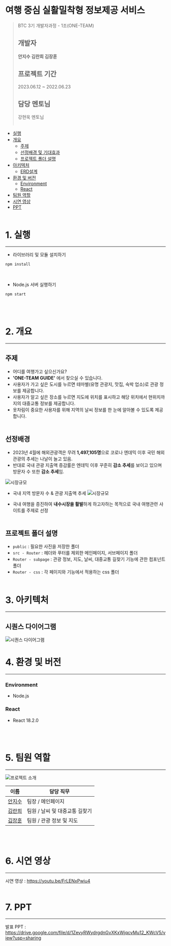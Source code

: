 # 여행 중심 실활밀착형 정보제공 서비스

> BTC 3기 개발자과정 - 1조(ONE-TEAM)
>
> ## 개발자
>
> **안지수 김란희 김장훈**
>
> ## 프로젝트 기간
>
> 2023.06.12 ~ 2022.06.23
>
> ## 담당 멘토님
>
> 강현욱 멘토님
> <br/> <br/>

-   [실행](#1-실행)
-   [개요](#2-개요)
    -   [주제](#주제)
    -   [선정배경 및 기대효과](#선정배경)
    -   [프로젝트 폴더 설명](#프로젝트-폴더-설명)
-   [아키텍처](#3-아키텍처)
    -   [ERD설계](#시퀀스-다이어그램)
-   [환경 및 버전](#4-환경-및-버전)
    -   [Environment](#environment)
    -   [React](#react)
-   [팀원 역할](#5.팀원-역할)
-   [시연 영상](#6.시연-영상)
-   [PPT](#7-ppt)
    <br/>
    <br/>

# 1. 실행

---

-   라이브러리 및 모듈 설치하기

```bash
npm install
```

<br/>

-   Node.js 서버 실행하기

```bash
npm start
```

<br/>

<br/>

# 2. 개요

---

## 주제

-   어디를 여행가고 싶으신가요?
-   **'ONE-TEAM GUIDE'** 에서 찾으실 수 있습니다.
-   사용자가 가고 싶은 도시를 누르면 테마별(유명 관광지, 맛집, 숙박 업소)로 관광 정보를 제공합니다.
-   사용자가 알고 싶은 장소를 누르면 지도에 위치를 표시하고 해당 위치에서 현위치까지의 대중교통 정보를 제공합니다.
-   옷차림이 중요한 사용자를 위해 지역의 날씨 정보를 한 눈에 알아볼 수 있도록 제공합니다.
    <br/>
    <br/>

## 선정배경

-   2023년 4월에 해외관광객은 무려 **1,497,105명**으로 코로나 엔데믹 이후 국민 해외관광의 추세는 나날이 늘고 있음.
-   반대로 국내 관광 지출액 증감률은 엔데믹 이후 꾸준히 **감소 추세**를 보이고 있으며 방문자 수 또한 **감소 추세**임.

![시장규모](https://github.com/jisooAhn/front-end-pjt/assets/96163167/89491bcd-a1c4-4d91-bbe4-0af8751769aa)
<br/>

-   국내 지역 방문자 수 & 관광 지출액 추세
    ![시장규모](https://github.com/jisooAhn/front-end-pjt/assets/96163167/ed8e897f-25a9-4d3e-9078-1562205449be)

-   국내 여행을 증진하여 **내수시장을 활발**하게 하고자하는 목적으로 국내 여행관련 사이트를 주제로 선정
    <br/>
    <br/>

## 프로젝트 폴더 설명

-   `public` : 필요한 사진을 저장한 폴더
-   `src - Router` : 헤더와 푸터를 제외한 메인페이지, 서브페이지 폴더
-   `Router - subpage` : 관광 정보, 지도, 날씨, 대중교통 길찾기 기능에 관한 컴포넌트 폴더
-   `Router - css` : 각 페이지와 기능에서 적용하는 css 폴더
    <br/>
    <br/>

# 3. 아키텍처

---

## 시퀀스 다이어그램

![시퀀스 다이어그램](https://github.com/jisooAhn/front-end-pjt/assets/96163167/36dd0723-8721-4332-9c23-6fb51f79f5db)

# 4. 환경 및 버전

---

### Environment

-   Node.js

### React

-   React 18.2.0

<br/>
<br/>

# 5. 팀원 역할

---

![프로젝트 소개](https://github.com/jisooAhn/front-end-pjt/assets/96163167/76d1da56-56b5-4d80-ac94-f7fcfa25e863)

| 이름                                    | 담당 직무                      |
| --------------------------------------- | ------------------------------ |
| [안지수](https://github.com/jisooAhn)   | 팀장 / 메인페이지              |
| [김란희](https://github.com/doradorani) | 팀원 / 날씨 및 대중교통 길찾기 |
| [김장훈](https://github.com/jangdebug)  | 팀원 / 관광 정보 및 지도       |

<br/>
<br/>

# 6. 시연 영상

---

시연 영상 : https://youtu.be/FrLENxPwiu4
<br/>
<br/>

# 7. PPT

---

발표 PPT : https://drive.google.com/file/d/1ZevyRWydrgdnGvXKxWjqcvMu12_KWcV5/view?usp=sharing
